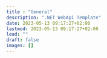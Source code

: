 ```yaml
---
title : "General"
description: ".NET WebApi Template"
date: 2023-05-13 09:17:27+02:00
lastmod: 2023-05-13 09:17:27+02:00
lead: ""
draft: false
images: []
---
```

